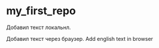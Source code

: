 # my_first_repo

Добавил текст локальнл.

Добавил текст через браузер. Add english text in browser 
